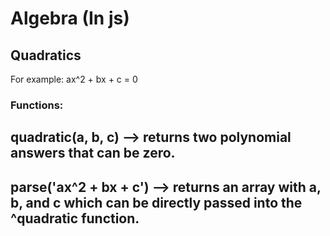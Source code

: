 # Algebra (In js)

## Quadratics

For example: ax^2 + bx + c = 0

### Functions: 

## quadratic(a, b, c) --> returns two polynomial answers that can be zero.

## parse('ax^2 + bx + c') --> returns an array with a, b, and c which can be directly passed into the ^quadratic function.

